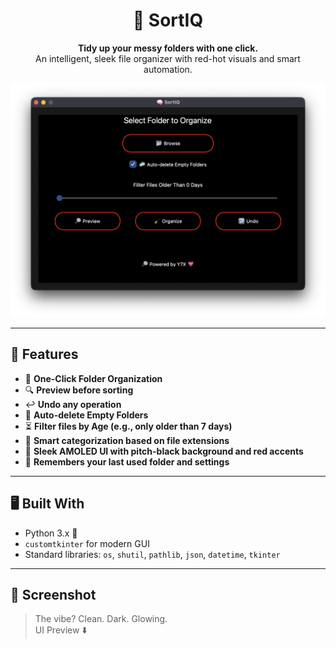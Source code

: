 <div align="center">

# 🧠 SortIQ

**Tidy up your messy folders with one click.**  
An intelligent, sleek file organizer with red-hot visuals and smart automation.

<img src="assets/1.png" alt="SortIQ UI" width="600"/>

</div>

---

## 🚀 Features

- 📂 **One-Click Folder Organization**
- 🔍 **Preview before sorting**
- ↩️ **Undo any operation**
- 🧼 **Auto-delete Empty Folders**
- ⏳ **Filter files by Age (e.g., only older than 7 days)**
- 🧠 **Smart categorization based on file extensions**
- 🎨 **Sleek AMOLED UI with pitch-black background and red accents**
- 💾 **Remembers your last used folder and settings**

---

## 🖥️ Built With

- Python 3.x 🐍  
- `customtkinter` for modern GUI  
- Standard libraries: `os`, `shutil`, `pathlib`, `json`, `datetime`, `tkinter`

---

## 📸 Screenshot

> The vibe? Clean. Dark. Glowing.  
> UI Preview ⬇️